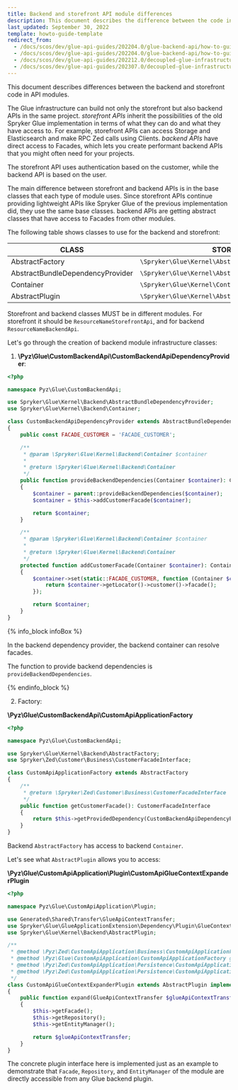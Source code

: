 ```yaml
---
title: Backend and storefront API module differences
description: This document describes the difference between the code in a backend and storefront API modules.
last_updated: September 30, 2022
template: howto-guide-template
redirect_from:
  - /docs/scos/dev/glue-api-guides/202204.0/glue-backend-api/how-to-guides/create-backend-vs-storefront-api-endpoint.html
  - /docs/scos/dev/glue-api-guides/202204.0/glue-backend-api/how-to-guides/backend-and-storefront-api-module-differences.html
  - /docs/scos/dev/glue-api-guides/202212.0/decoupled-glue-infrastructure/backend-and-storefront-api-module-differences.html
  - /docs/scos/dev/glue-api-guides/202307.0/decoupled-glue-infrastructure/backend-and-storefront-api-module-differences.html
---
```


This document describes differences between the backend and storefront code in API modules.

The Glue infrastructure can build not only the storefront but also backend APIs in the same project. *storefront APIs* inherit the possibilities of the old Spryker Glue implementation in terms of what they can do and what they have access to. For example, storefront APIs can access Storage and Elasticsearch and make RPC Zed calls using Clients. *backend APIs* have direct access to Facades, which lets you create performant backend APIs that you might often need for your projects.

The storefront API uses authentication based on the customer, while the backend API is based on the user.

The main difference between storefront and backend APIs is in the base classes that each type of module uses. Since storefront APIs continue providing lightweight APIs like Spryker Glue of the previous implementation did, they use the same base classes. backend APIs are getting abstract classes that have access to Facades from other modules.

The following table shows classes to use for the backend and storefront:

| CLASS | STOREFRONT | BACKEND |
| --- | --- | --- |
| AbstractFactory | `\Spryker\Glue\Kernel\AbstractFactory` | `\Spryker\Glue\Kernel\Backend\AbstractFactory` |
| AbstractBundleDependencyProvider | `\Spryker\Glue\Kernel\AbstractBundleDependencyProvider` | `\Spryker\Glue\Kernel\Backend\AbstractBundleDependencyProvider` |
| Container | `\Spryker\Glue\Kernel\Container` | `\Spryker\Glue\Kernel\Backend\Container` |
| AbstractPlugin | `\Spryker\Glue\Kernel\AbstractPlugin` | `\Spryker\Glue\Kernel\Backend\AbstractPlugin` |

Storefront and backend classes MUST be in different modules. For storefront it should be `ResourceNameStorefrontApi`, and for backend `ResourceNameBackendApi`.

Let's go through the creation of backend module infrastructure classes:

1. **\Pyz\Glue\CustomBackendApi\CustomBackendApiDependencyProvider**:

```php
<?php

namespace Pyz\Glue\CustomBackendApi;

use Spryker\Glue\Kernel\Backend\AbstractBundleDependencyProvider;
use Spryker\Glue\Kernel\Backend\Container;

class CustomBackendApiDependencyProvider extends AbstractBundleDependencyProvider
{
    public const FACADE_CUSTOMER = 'FACADE_CUSTOMER';

    /**
     * @param \Spryker\Glue\Kernel\Backend\Container $container
     *
     * @return \Spryker\Glue\Kernel\Backend\Container
     */
    public function provideBackendDependencies(Container $container): Container
    {
        $container = parent::provideBackendDependencies($container);
        $container = $this->addCustomerFacade($container);

        return $container;
    }

    /**
     * @param \Spryker\Glue\Kernel\Backend\Container $container
     *
     * @return \Spryker\Glue\Kernel\Backend\Container
     */
    protected function addCustomerFacade(Container $container): Container
    {
        $container->set(static::FACADE_CUSTOMER, function (Container $container) {
            return $container->getLocator()->customer()->facade();
        });

        return $container;
    }
}
```

{% info_block infoBox %}

In the backend dependency provider, the backend container can resolve facades. 

The function to provide backend dependencies is `provideBackendDependencies`.

{% endinfo_block %}

2. Factory:

**\Pyz\Glue\CustomBackendApi\CustomApiApplicationFactory**

```php
<?php

namespace Pyz\Glue\CustomBackendApi;

use Spryker\Glue\Kernel\Backend\AbstractFactory;
use Spryker\Zed\Customer\Business\CustomerFacadeInterface;

class CustomApiApplicationFactory extends AbstractFactory
{
    /**
     * @return \Spryker\Zed\Customer\Business\CustomerFacadeInterface
     */
    public function getCustomerFacade(): CustomerFacadeInterface
    {
        return $this->getProvidedDependency(CustomBackendApiDependencyProvider::FACADE_CUSTOMER);
    }
}
```

Backend `AbstractFactory` has access to backend `Container`.

Let's see what `AbstractPlugin` allows you to access:

**\Pyz\Glue\CustomApiApplication\Plugin\CustomApiGlueContextExpanderPlugin**

```php
<?php

namespace Pyz\Glue\CustomApiApplication\Plugin;

use Generated\Shared\Transfer\GlueApiContextTransfer;
use Spryker\Glue\GlueApplicationExtension\Dependency\Plugin\GlueContextExpanderPluginInterface;
use Spryker\Glue\Kernel\Backend\AbstractPlugin;

/**
 * @method \Pyz\Zed\CustomApiApplication\Business\CustomApiApplicationFacadeInterface getFacade()
 * @method \Pyz\Glue\CustomApiApplication\CustomApiApplicationFactory getFactory()
 * @method \Pyz\Zed\CustomApiApplication\Persistence\CustomApiApplicationRepositoryInterface getRepository()
 * @method \Pyz\Zed\CustomApiApplication\Persistence\CustomApiApplicationEntityManagerInterface getEntityManager()
 */
class CustomApiGlueContextExpanderPlugin extends AbstractPlugin implements GlueContextExpanderPluginInterface
{
    public function expand(GlueApiContextTransfer $glueApiContextTransfer): GlueApiContextTransfer
    {
        $this->getFacade();
        $this->getRepository();
        $this->getEntityManager();

        return $glueApiContextTransfer;
    }
}
```

The concrete plugin interface here is implemented just as an example to demonstrate that `Facade`, `Repository`, and `EntityManager` of the module are directly accessible from any Glue backend plugin.

